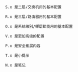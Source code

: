 	S.x 是二层/交换机用的基本配置

	R.x 是三层/路由器用的基本配置

	O.x 是系统级别/哪层都能用的基本配置

	V.x 是更加高级的配置

	P.x 是安全拓展内容

	T.x 是小提示

	N.x 是笔记